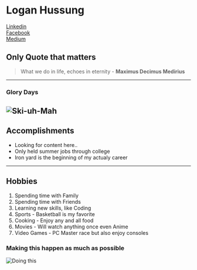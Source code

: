 # Logan Hussung

[Linkedin](www.linkedin.com/in/logan-hussung-a78a0366)   
[Facebook](www.facebook.com/logan.hussung)   
[Medium](https://medium.com/@hussu072)


## Only Quote that matters  
>What we do in life, echoes in eternity - **Maximus Decimus Medirius**     

----
### Glory Days
![Ski-uh-Mah](https://scontent-ord1-1.xx.fbcdn.net/v/t1.0-9/1538700_10152244053877268_1479530437_n.jpg?oh=ff2a59411b261970370d4a380a26c46f&oe=5863E106)
----
## Accomplishments
* Looking for content here..
* Only held summer jobs through college
* Iron yard is the beginning of my actualy career
----
## Hobbies
1. Spending time with Family
2. Spending time with Friends
3. Learning new skills, like Coding
4. Sports - Basketball is my favorite
5. Cooking - Enjoy any and all food
6. Movies - Will watch anything once even Anime
7. Video Games - PC Master race but also enjoy consoles

### Making this happen as much as possible
![Doing this](https://i.makeagif.com/media/7-13-2015/-ChLzm.gif)
